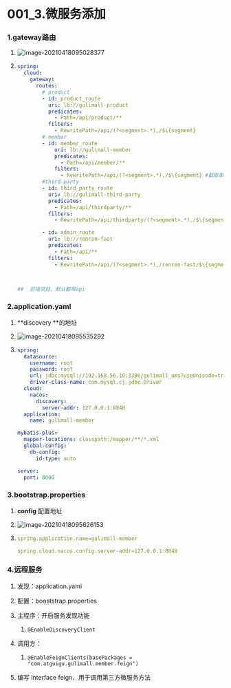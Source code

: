 # 001_3.微服务添加

### 1.gateway路由

1. ![image-20210418095028377](https://raw.githubusercontent.com/TWDH/Leetcode-From-Zero/pictures/img/image-20210418095028377.png)

2. ```yaml
   spring:
     cloud:
       gateway:
         routes:
           # product
           - id: product_route
             uri: lb://gulimall-product
             predicates:
               - Path=/api/product/**
             filters:
               - RewritePath=/api/(?<segment>.*),/$\{segment}
           # member
           - id: member_route
               uri: lb://gulimall-member
               predicates:
                 - Path=/api/member/**
               filters:
                 - RewritePath=/api/(?<segment>.*),/$\{segment} #截取串：api前缀去掉，剩下的保留
           #third-party
           - id: third_party_route
             uri: lb://gulimall-third-party
             predicates:
               - Path=/api/thirdparty/**
             filters:
               - RewritePath=/api/thirdparty/(?<segment>.*),/$\{segment}
   
           - id: admin_route
             uri: lb://renren-fast
             predicates:
               - Path=/api/**
             filters:
               - RewritePath=/api/(?<segment>.*),/renren-fast/$\{segment}
   
   
   
   ##  前端项目，默认都带api
   ```

### 2.application.yaml

1. **discovery **的地址

2. ![image-20210418095535292](https://raw.githubusercontent.com/TWDH/Leetcode-From-Zero/pictures/img/image-20210418095535292.png)

3. ```yaml
   spring:
     datasource:
       username: root
       password: root
       url: jdbc:mysql://192.168.56.10:3306/gulimall_ums?useUnicode=true&characterEncoding=UTF-8&serverTimezone=Asia/Shanghai
       driver-class-name: com.mysql.cj.jdbc.Driver
     cloud:
       nacos:
         discovery:
           server-addr: 127.0.0.1:8848
     application:
       name: gulimall-member
   
   mybatis-plus:
     mapper-locations: classpath:/mapper/**/*.xml
     global-config:
       db-config:
         id-type: auto
   
   server:
     port: 8000
   ```

### 3.bootstrap.properties

1. **config** 配置地址

2. ![image-20210418095626153](https://raw.githubusercontent.com/TWDH/Leetcode-From-Zero/pictures/img/image-20210418095626153.png)

3. ```yaml
   spring.application.name=gulimall-member
   
   spring.cloud.nacos.config.server-addr=127.0.0.1:8848
   ```

### 4.远程服务

1. 发现：application.yaml

2. 配置：booststrap.properties

3. 主程序：开启服务发现功能

   1. ```
      @EnableDiscoveryClient
      ```

4. 调用方：

   1. ```
      @EnableFeignClients(basePackages = "com.atguigu.gulimall.member.feign")
      ```

5. 编写 interface feign，用于调用第三方微服务方法

